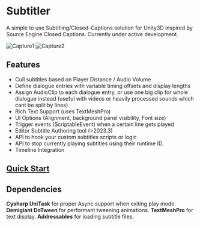 # Subtitler
 A simple to use Subtitling/Closed-Captions solution for Unity3D inspired by Source Engine Closed Captions. Currently under active development. 

![Capture1](https://github.com/GasimoCodes/Subtitler/assets/22917863/65229daa-4547-4c9e-8277-c8cde53e8d0f)
![Capture2](https://github.com/GasimoCodes/Subtitler/assets/22917863/d1607038-3afd-45d1-968a-6507ebf08b3d)


## Features

- Cull subtitles based on Player Distance / Audio Volume
- Define dialogue entries with variable timing offsets and display lengths
- Assign AudioClip to each dialogue entry, or use one big clip for whole dialogue instead (useful with videos or heavily processed sounds which cant be split by lines)
- Rich Text Support (uses TextMeshPro)
- UI Options (Alignment, background panel visibility, Font size)
- Trigger events (ScriptableEvent) when a certain line gets played
- Editor Subtitle Authoring tool (>2023.3)
- API to hook your custom subtitles scripts or logic
- API to stop currently playing subtitles using their runtime ID.
- Timeline Integration
## [Quick Start](https://gasimocodes.github.io/Subtitler/manual/gettingstarted.html?tabs=newer)


## Dependencies
**Cysharp UniTask** for proper Async support when exiting play mode.
**Demigiant DoTween** for performant tweening animations.
**TextMeshPro** for text display.
**Addressables** for loading subtitle files.
